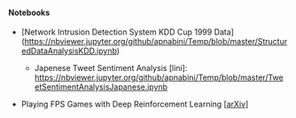 #### Notebooks
- [Network Intrusion Detection System KDD Cup 1999 Data] (https://nbviewer.jupyter.org/github/apnabini/Temp/blob/master/StructuredDataAnalysisKDD.ipynb)
  
   - Japenese Tweet Sentiment Analysis [lini]: https://nbviewer.jupyter.org/github/apnabini/Temp/blob/master/TweetSentimentAnalysisJapanese.ipynb

- Playing FPS Games with Deep Reinforcement Learning [[arXiv](http://arxiv.org/abs/1609.05521)]
